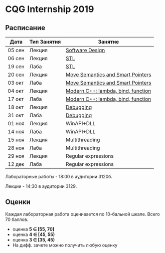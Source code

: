 ﻿# CQG Internship 2019

## Расписание

Дата | Тип Занятия | Занятие
-----|-------------|--------
05 сен | Лекция | [Software Design](<1. Software design/Software_design.pdf>)
06 сен | Лекция | [STL](<2. STL/STL Basics.pdf>)
19 сен | Лаба   | [STL](<2. STL/STL Task.md>)
20 сен | Лекция | [Move Semantics and Smart Pointers](<3. Move Semantic, Smart Pointers/Move Semantic, Smart Pointers.pdf>)
03 окт | Лаба   | [Move Semantics and Smart Pointers](<3. Move Semantic, Smart Pointers/Move Semantic, Smart Pointers.md>)
04 окт | Лекция | [Modern C++: lambda, bind, function](<4. Modern C++ lambda, bind, function/Modern C++. Lambda, Bind, Function.pdf>)
17 окт | Лаба   | [Modern C++: lambda, bind, function](<4. Modern C++ lambda, bind, function/Modern C++. Lambda, Bind, Function.md>)
18 окт | Лекция | [Debugging](<5. Debugging/Debugging.pdf>)
31 окт | Лаба   | [Debugging](<5. Debugging/lab>)
01 ноя | Лекция | WinAPI+DLL
14 ноя | Лаба   | WinAPI+DLL
15 ноя | Лекция | Multithreading
28 ноя | Лаба   | Multithreading
29 ноя | Лекция | Regular expressions
12 дек | Лаба   | Regular expressions

Лабораторные работы - 18:00 в аудитории 3120б.

Лекции - 14:30 в аудитории 3129.

## Оценки

Каждая лабораторная работа оценивается по 10-бальной шкале. Всего 70 баллов.

+ оценка <b>5 &Element; [55, 70]</b>
+ оценка <b>4 &Element; [45, 55)</b>
+ оценка <b>3 &Element; [35, 45)</b>
+ На дифф. зачете можно получить любую оценку

